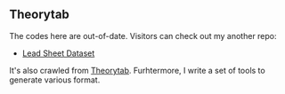 ## Theorytab
The codes here are out-of-date. Visitors can check out my another repo:  
* [Lead Sheet Dataset](https://github.com/wayne391/Lead-Sheet-Dataset)

It's also crawled from [Theorytab](https://www.hooktheory.com/site). Furhtermore, I write a set of tools to generate various format. 



